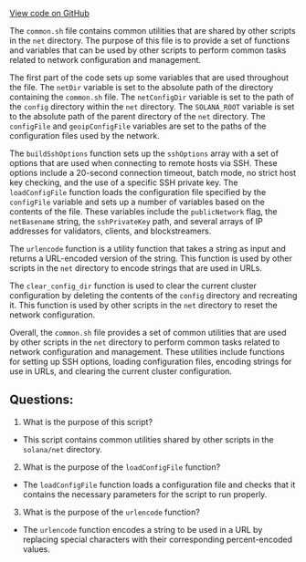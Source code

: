 [View code on GitHub](https://github.com/solana-labs/solana/blob/master/net/common.sh)

The `common.sh` file contains common utilities that are shared by other scripts in the `net` directory. The purpose of this file is to provide a set of functions and variables that can be used by other scripts to perform common tasks related to network configuration and management.

The first part of the code sets up some variables that are used throughout the file. The `netDir` variable is set to the absolute path of the directory containing the `common.sh` file. The `netConfigDir` variable is set to the path of the `config` directory within the `net` directory. The `SOLANA_ROOT` variable is set to the absolute path of the parent directory of the `net` directory. The `configFile` and `geoipConfigFile` variables are set to the paths of the configuration files used by the network.

The `buildSshOptions` function sets up the `sshOptions` array with a set of options that are used when connecting to remote hosts via SSH. These options include a 20-second connection timeout, batch mode, no strict host key checking, and the use of a specific SSH private key. The `loadConfigFile` function loads the configuration file specified by the `configFile` variable and sets up a number of variables based on the contents of the file. These variables include the `publicNetwork` flag, the `netBasename` string, the `sshPrivateKey` path, and several arrays of IP addresses for validators, clients, and blockstreamers.

The `urlencode` function is a utility function that takes a string as input and returns a URL-encoded version of the string. This function is used by other scripts in the `net` directory to encode strings that are used in URLs.

The `clear_config_dir` function is used to clear the current cluster configuration by deleting the contents of the `config` directory and recreating it. This function is used by other scripts in the `net` directory to reset the network configuration.

Overall, the `common.sh` file provides a set of common utilities that are used by other scripts in the `net` directory to perform common tasks related to network configuration and management. These utilities include functions for setting up SSH options, loading configuration files, encoding strings for use in URLs, and clearing the current cluster configuration.
## Questions: 
 1. What is the purpose of this script?
- This script contains common utilities shared by other scripts in the `solana/net` directory.

2. What is the purpose of the `loadConfigFile` function?
- The `loadConfigFile` function loads a configuration file and checks that it contains the necessary parameters for the script to run properly.

3. What is the purpose of the `urlencode` function?
- The `urlencode` function encodes a string to be used in a URL by replacing special characters with their corresponding percent-encoded values.